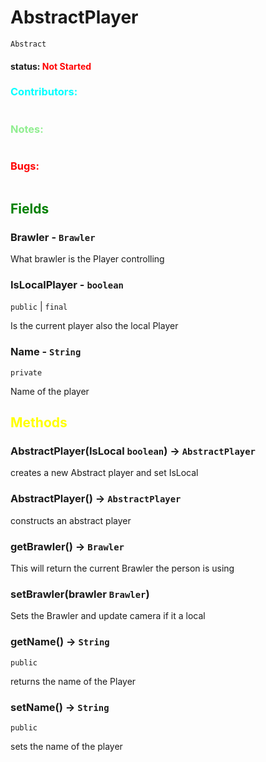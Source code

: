 # AbstractPlayer
`Abstract`

#### status: <span style="color:Red;">Not Started</span>
### <span style="color:cyan;">Contributors:</span>
<!--put your names here between the ``` if you worked on it, and put what you did-->
```diff

```
### <span style="color:lightgreen;">Notes:</span>
```diff

```
### <span style="color:red;">Bugs:</span>
```diff
```
## <span style="color:green;">Fields</span>

### Brawler - `Brawler`

What brawler is the Player controlling 

### IsLocalPlayer - `boolean`
`public` | `final`

Is the current player also the local Player


### Name - `String`
`private`

Name of the player


## <span style="color:yellow;">Methods</span>

### AbstractPlayer(IsLocal `boolean`) -> `AbstractPlayer`

creates a new Abstract player and set IsLocal

### AbstractPlayer() -> `AbstractPlayer`

constructs an abstract player

### getBrawler() -> `Brawler`

This will return the current Brawler the person is using

### setBrawler(brawler `Brawler`)

Sets the Brawler and update camera if it a local 

### getName() -> `String`
`public`

returns the name of the Player

### setName() -> `String`
`public`

sets the name of the player
